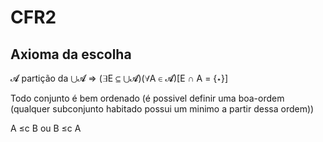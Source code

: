 # CFR2

## Axioma da escolha

𝓐 partição da ⋃𝓐 ⇒ (∃E ⊆ ⋃𝓐)(∀A ∈ 𝓐)[E ∩ A = {⋆}]

Todo conjunto é bem ordenado (é possivel definir uma boa-ordem (qualquer subconjunto habitado possui um minimo a partir dessa ordem))

A ≤c B ou B ≤c A
